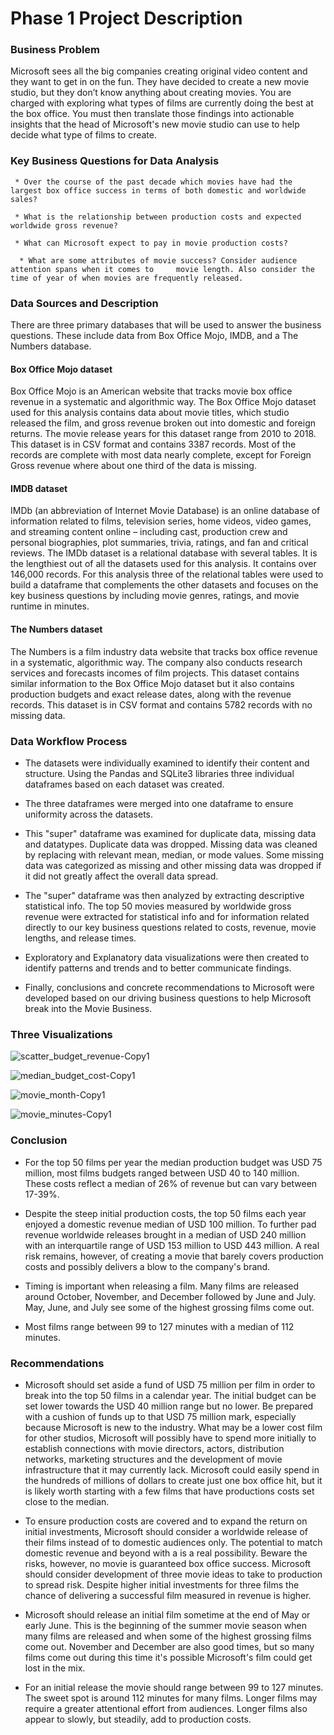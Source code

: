 # Phase 1 Project Description


### Business Problem

Microsoft sees all the big companies creating original video content and they want to get in on the fun. They have decided to create a new movie studio, but they don’t know anything about creating movies. You are charged with exploring what types of films are currently doing the best at the box office. You must then translate those findings into actionable insights that the head of Microsoft's new movie studio can use to help decide what type of films to create.


### Key Business Questions for Data Analysis

     * Over the course of the past decade which movies have had the largest box office success in terms of both domestic and worldwide sales?

     * What is the relationship between production costs and expected worldwide gross revenue?

     * What can Microsoft expect to pay in movie production costs?

      * What are some attributes of movie success? Consider audience attention spans when it comes to     movie length. Also consider the time of year of when movies are frequently released.


### Data Sources and Description

There are three primary databases that will be used to answer the business questions. These include data from Box Office Mojo, IMDB, and a The Numbers database.

#### Box Office Mojo dataset 

Box Office Mojo is an American website that tracks movie box office revenue in a systematic and algorithmic way. The Box Office Mojo dataset used for this analysis contains data about movie titles, which studio released the film, and gross revenue broken out into domestic and foreign returns.  The movie release years for this dataset range from 2010 to 2018. This dataset is in CSV format and contains 3387 records. Most of the records are complete with most data nearly complete, except for Foreign Gross revenue where about one third of the data is missing.  

#### IMDB dataset

IMDb (an abbreviation of Internet Movie Database) is an online database of information related to films, television series, home videos, video games, and streaming content online – including cast, production crew and personal biographies, plot summaries, trivia, ratings, and fan and critical reviews. The IMDb dataset is a relational database with several tables. It is the lengthiest out of all the datasets used for this analysis. It contains over 146,000 records. For this analysis three of the relational tables were used to build a dataframe that complements the other datasets and focuses on the key business questions by including movie genres, ratings, and movie runtime in minutes.  

#### The Numbers dataset

The Numbers is a film industry data website that tracks box office revenue in a systematic, algorithmic way. The company also conducts research services and forecasts incomes of film projects. This dataset contains similar information to the Box Office Mojo dataset but it also contains production budgets and exact release dates, along with the revenue records. This dataset is in CSV format and contains 5782 records with no missing data. 

### Data Workflow Process

* The datasets were individually examined to identify their content and structure. Using the Pandas and SQLite3 libraries three individual dataframes based on each dataset was created. 


* The three dataframes were merged into one dataframe to ensure uniformity across the datasets. 


* This "super" dataframe was examined for duplicate data, missing data and datatypes. Duplicate data was dropped. Missing data was cleaned by replacing with relevant mean, median, or mode values. Some missing data was categorized as missing and other missing data was dropped if it did not greatly affect the overall data spread.  


* The "super" dataframe was then analyzed by extracting descriptive statistical info. The top 50 movies measured by worldwide gross revenue were extracted for statistical info and for information related directly to our key business questions related to costs, revenue, movie lengths, and release times. 


* Exploratory and Explanatory data visualizations were then created to identify patterns and trends and to better communicate findings. 


* Finally, conclusions and concrete recommendations to Microsoft were developed based on our driving business questions to help Microsoft break into the Movie Business. 


### Three Visualizations




![scatter_budget_revenue-Copy1](https://user-images.githubusercontent.com/104652254/178409291-8bb2d52f-e93a-4f4b-bad0-f2d07e2be079.png)

![median_budget_cost-Copy1](https://user-images.githubusercontent.com/104652254/178409330-343f3243-9552-41db-bf6a-7598f2ec6644.png)

![movie_month-Copy1](https://user-images.githubusercontent.com/104652254/178409478-92b2e148-fd63-4337-b565-0a7c5cf0f82f.png)

![movie_minutes-Copy1](https://user-images.githubusercontent.com/104652254/178409521-42955208-8245-41fe-8fa4-3578ae18edf2.png)




### Conclusion


* For the top 50 films per year the median production budget was USD 75 million, most films budgets ranged between USD 40 to 140 million. These costs reflect a median of 26% of revenue but can vary between 17-39%. 


* Despite the steep initial production costs, the top 50 films each year enjoyed a domestic revenue median of USD 100 million. To further pad revenue worldwide releases brought in a median of USD 240 million with an interquartile range of USD 153 million to USD 443 million. A real risk remains, however, of creating a movie that barely covers production costs and possibly delivers a blow to the company's brand. 


* Timing is important when releasing a film. Many films are released around October, November, and December followed by June and July. May, June, and July see some of the highest grossing films come out. 


* Most films range between 99 to 127 minutes with a median of 112 minutes.

### Recommendations


* Microsoft should set aside a fund of USD 75 million per film in order to break into the top 50 films in a calendar year. The initial budget can be set lower towards the USD 40 million range but no lower. Be prepared with a cushion of funds up to that USD 75 million mark, especially because Microsoft is new to the industry. What may be a lower cost film for other studios, Microsoft will possibly have to spend more initially to establish connections with movie directors, actors, distribution networks, marketing structures and the development of movie infrastructure that it may currently lack. Microsoft could easily spend in the hundreds of millions of dollars to create just one box office hit, but it is likely worth starting with a few films that have productions costs set close to the median.


* To ensure production costs are covered and to expand the return on initial investments, Microsoft should consider a worldwide release of their films instead of to domestic audiences only. The potential to match domestic revenue and beyond with a is a real possibility. Beware the risks, however, no movie is guaranteed box office success. Microsoft should consider development of three movie ideas to take to production to spread risk. Despite higher initial investments for three films the chance of delivering a successful film measured in revenue is higher. 


* Microsoft should release an initial film sometime at the end of May or early June. This is the beginning of the summer movie season when many films are released and when some of the highest grossing films come out. November and December are also good times, but so many films come out during this time it's possible Microsoft's film could get lost in the mix. 


* For an initial release the movie should range between 99 to 127 minutes. The sweet spot is around 112 minutes for many films. Longer films may require a greater attentional effort from audiences. Longer films also appear to slowly, but steadily, add to production costs. 


       
